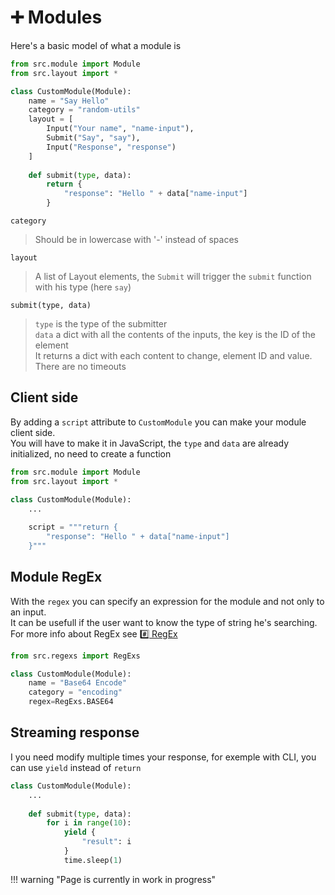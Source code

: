 # :heavy_plus_sign: Modules

Here's a basic model of what a module is

```python title="modules/hello.py" linenums="1"
from src.module import Module
from src.layout import *

class CustomModule(Module):
    name = "Say Hello"
    category = "random-utils"
    layout = [
        Input("Your name", "name-input"),
        Submit("Say", "say"),
        Input("Response", "response")
    ]
    
    def submit(type, data):
        return {
            "response": "Hello " + data["name-input"]
        }
```

`category`
> Should be in lowercase with '-' instead of spaces

`layout`
> A list of Layout elements, the `Submit` will trigger the `submit` function with his type (here `say`)

`submit(type, data)`
> `type` is the type of the submitter  
> `data` a dict with all the contents of the inputs, the key is the ID of the element  
> It returns a dict with each content to change, element ID and value. There are no timeouts

## Client side

By adding a `script` attribute to `CustomModule` you can make your module client side.  
You will have to make it in JavaScript, the `type` and `data` are already initialized, no need to create a function

```python linenums="1"
from src.module import Module
from src.layout import *

class CustomModule(Module):
    ...
    
    script = """return {
        "response": "Hello " + data["name-input"]
    }"""
```

## Module RegEx

With the `regex` you can specify an expression for the module and not only to an input.  
It can be usefull if the user want to know the type of string he's searching.  
For more info about RegEx see [:hash: RegEx](./regex.md)

```python linenums="1"
from src.regexs import RegExs

class CustomModule(Module):
    name = "Base64 Encode"
    category = "encoding"
    regex=RegExs.BASE64
```

## Streaming response

I you need modify multiple times your response, for exemple with CLI, you can use `yield` instead of `return`

```python linenums="1"
class CustomModule(Module):
    ...
    
    def submit(type, data):
        for i in range(10):
            yield {
                "result": i
            }
            time.sleep(1)
```

!!! warning "Page is currently in work in progress"